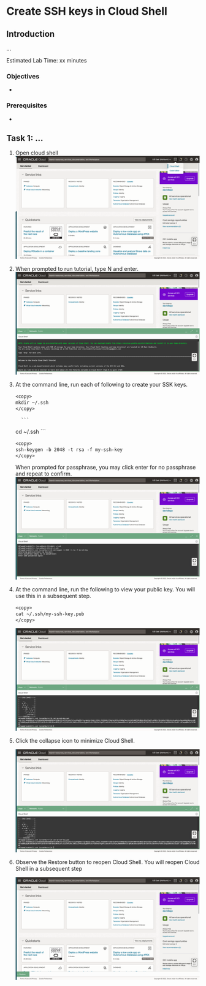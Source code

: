 # Create SSH keys in Cloud Shell


## Introduction

...

Estimated Lab Time: xx minutes

### Objectives

* 

### Prerequisites

* 

## Task 1: ... 
   
1. Open cloud shell
  ![Open Cloud Shell](images/sshkeys-01.png)

2.  When prompted to run tutorial, type N and enter.
    ![Open Cloud Shell](images/sshkeys-02.png)
   
3. At the command line, run each of following to create your SSK keys.
   
     ```
    <copy>
     mkdir ~/.ssh
    </copy>
    ```
         ```
    <copy>
    cd ~/.ssh
    </copy>
    ```

    ```
    <copy>
    ssh-keygen -b 2048 -t rsa -f my-ssh-key
    </copy>
    ```
    When prompted for passphrase, you may click enter for no passphrase and repeat to confirm.  
  ![Create keys](images/sshkeys-03.png)

4. At the command line, run the following to view your public key. You will use this in a subsequent step.

     ```
    <copy>
     cat ~/.ssh/my-ssh-key.pub
    </copy>
    ```
   ![View public key](images/sshkeys-04.png)

5. Click the collapse icon to minimize Cloud Shell.

   ![Collapse Cloud Shell](images/sshkeys-05.png)

6. Observe the Restore button to reopen Cloud Shell. You will reopen Cloud Shell in a subsequent step

   ![Restore Cloud Shell](images/sshkeys-06.png)